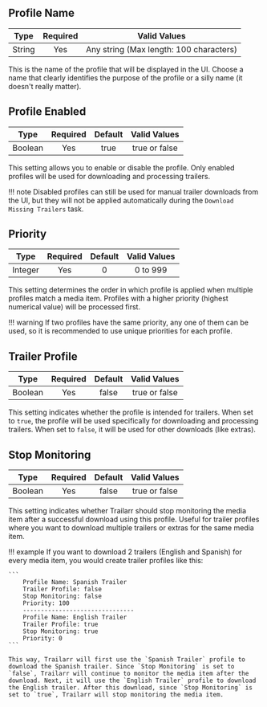 
## Profile Name

| Type   | Required | Valid Values                            |
|:------:|:--------:|:---------------------------------------:|
| String | Yes      | Any string (Max length: 100 characters) |

This is the name of the profile that will be displayed in the UI. Choose a name that clearly identifies the purpose of the profile or a silly name (it doesn't really matter).

## Profile Enabled

| Type    | Required | Default | Valid Values  |
|:-------:|:--------:|:-------:|:-------------:|
| Boolean | Yes      | true    | true or false |


This setting allows you to enable or disable the profile. Only enabled profiles will be used for downloading and processing trailers.

!!! note
    Disabled profiles can still be used for manual trailer downloads from the UI, but they will not be applied automatically during the `Download Missing Trailers` task.

## Priority

| Type    | Required | Default | Valid Values |
|:-------:|:--------:|:-------:|:-------------:|
| Integer | Yes      | 0       | 0 to 999     |

This setting determines the order in which profile is applied when multiple profiles match a media item. Profiles with a higher priority (highest numerical value) will be processed first. 

!!! warning
    If two profiles have the same priority, any one of them can be used, so it is recommended to use unique priorities for each profile.

## Trailer Profile

| Type    | Required | Default | Valid Values  |
|:-------:|:--------:|:-------:|:-------------:|
| Boolean | Yes      | false   | true or false |

This setting indicates whether the profile is intended for trailers. When set to `true`, the profile will be used specifically for downloading and processing trailers. When set to `false`, it will be used for other downloads (like extras).

## Stop Monitoring

| Type    | Required | Default | Valid Values  |
|:-------:|:--------:|:-------:|:-------------:|
| Boolean | Yes      | false   | true or false |

This setting indicates whether Trailarr should stop monitoring the media item after a successful download using this profile. Useful for trailer profiles where you want to download multiple trailers or extras for the same media item.

!!! example
    If you want to download 2 trailers (English and Spanish) for every media item, you would create trailer profiles like this:
    
    ```
        Profile Name: Spanish Trailer
        Trailer Profile: false
        Stop Monitoring: false
        Priority: 100
        -------------------------------
        Profile Name: English Trailer
        Trailer Profile: true
        Stop Monitoring: true
        Priority: 0
    ```

    This way, Trailarr will first use the `Spanish Trailer` profile to download the Spanish trailer. Since `Stop Monitoring` is set to `false`, Trailarr will continue to monitor the media item after the download. Next, it will use the `English Trailer` profile to download the English trailer. After this download, since `Stop Monitoring` is set to `true`, Trailarr will stop monitoring the media item.
